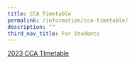 ```yaml
---
title: CCA Timetable
permalink: /information/cca-timetable/
description: ""
third_nav_title: For Students
---
```

[2023 CCA TImetable](/files/CCA_Deployment_T1_For_Website.pdf)